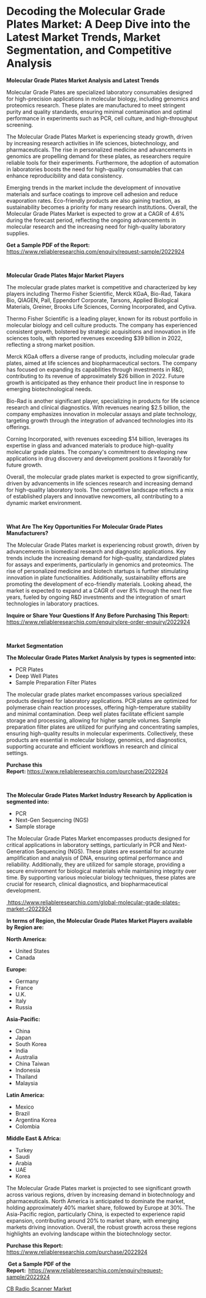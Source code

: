<p><h1>Decoding the Molecular Grade Plates Market: A Deep Dive into the Latest Market Trends, Market Segmentation, and Competitive Analysis</h1></p><p><strong>Molecular Grade Plates Market Analysis and Latest Trends</strong></p>
<p><p>Molecular Grade Plates are specialized laboratory consumables designed for high-precision applications in molecular biology, including genomics and proteomics research. These plates are manufactured to meet stringent purity and quality standards, ensuring minimal contamination and optimal performance in experiments such as PCR, cell culture, and high-throughput screening.</p><p>The Molecular Grade Plates Market is experiencing steady growth, driven by increasing research activities in life sciences, biotechnology, and pharmaceuticals. The rise in personalized medicine and advancements in genomics are propelling demand for these plates, as researchers require reliable tools for their experiments. Furthermore, the adoption of automation in laboratories boosts the need for high-quality consumables that can enhance reproducibility and data consistency.</p><p>Emerging trends in the market include the development of innovative materials and surface coatings to improve cell adhesion and reduce evaporation rates. Eco-friendly products are also gaining traction, as sustainability becomes a priority for many research institutions. Overall, the Molecular Grade Plates Market is expected to grow at a CAGR of 4.6% during the forecast period, reflecting the ongoing advancements in molecular research and the increasing need for high-quality laboratory supplies.</p></p>
<p><strong>Get a Sample PDF of the Report:&nbsp;</strong> <a href="https://www.reliableresearchiq.com/enquiry/request-sample/2022924?utm_campaign=2757&utm_medium=2&utm_source=Github&utm_content=ia&utm_term=29032025&utm_id=molecular-grade-plates">https://www.reliableresearchiq.com/enquiry/request-sample/2022924</a></p>
<p>&nbsp;</p>
<p><strong>Molecular Grade Plates Major Market Players</strong></p>
<p><p>The molecular grade plates market is competitive and characterized by key players including Thermo Fisher Scientific, Merck KGaA, Bio-Rad, Takara Bio, QIAGEN, Pall, Eppendorf Corporate, Tarsons, Applied Biological Materials, Greiner, Brooks Life Sciences, Corning Incorporated, and Cytiva.</p><p>Thermo Fisher Scientific is a leading player, known for its robust portfolio in molecular biology and cell culture products. The company has experienced consistent growth, bolstered by strategic acquisitions and innovation in life sciences tools, with reported revenues exceeding $39 billion in 2022, reflecting a strong market position.</p><p>Merck KGaA offers a diverse range of products, including molecular grade plates, aimed at life sciences and biopharmaceutical sectors. The company has focused on expanding its capabilities through investments in R&D, contributing to its revenue of approximately $26 billion in 2022. Future growth is anticipated as they enhance their product line in response to emerging biotechnological needs.</p><p>Bio-Rad is another significant player, specializing in products for life science research and clinical diagnostics. With revenues nearing $2.5 billion, the company emphasizes innovation in molecular assays and plate technology, targeting growth through the integration of advanced technologies into its offerings.</p><p>Corning Incorporated, with revenues exceeding $14 billion, leverages its expertise in glass and advanced materials to produce high-quality molecular grade plates. The company's commitment to developing new applications in drug discovery and development positions it favorably for future growth.</p><p>Overall, the molecular grade plates market is expected to grow significantly, driven by advancements in life sciences research and increasing demand for high-quality laboratory tools. The competitive landscape reflects a mix of established players and innovative newcomers, all contributing to a dynamic market environment.</p></p>
<p>&nbsp;</p>
<p><strong>What Are The Key Opportunities For Molecular Grade Plates Manufacturers?</strong></p>
<p><p>The Molecular Grade Plates market is experiencing robust growth, driven by advancements in biomedical research and diagnostic applications. Key trends include the increasing demand for high-quality, standardized plates for assays and experiments, particularly in genomics and proteomics. The rise of personalized medicine and biotech startups is further stimulating innovation in plate functionalities. Additionally, sustainability efforts are promoting the development of eco-friendly materials. Looking ahead, the market is expected to expand at a CAGR of over 8% through the next five years, fueled by ongoing R&D investments and the integration of smart technologies in laboratory practices.</p></p>
<p><strong>Inquire or Share Your Questions If Any Before Purchasing This Report:</strong> <a href="https://www.reliableresearchiq.com/enquiry/pre-order-enquiry/2022924?utm_campaign=2757&utm_medium=2&utm_source=Github&utm_content=ia&utm_term=29032025&utm_id=molecular-grade-plates">https://www.reliableresearchiq.com/enquiry/pre-order-enquiry/2022924</a></p>
<p>&nbsp;</p>
<p><strong>Market Segmentation</strong></p>
<p><strong>The Molecular Grade Plates Market Analysis by types is segmented into:</strong></p>
<p><ul><li>PCR Plates</li><li>Deep Well Plates</li><li>Sample Preparation Filter Plates</li></ul></p>
<p><p>The molecular grade plates market encompasses various specialized products designed for laboratory applications. PCR plates are optimized for polymerase chain reaction processes, offering high-temperature stability and minimal contamination. Deep well plates facilitate efficient sample storage and processing, allowing for higher sample volumes. Sample preparation filter plates are utilized for purifying and concentrating samples, ensuring high-quality results in molecular experiments. Collectively, these products are essential in molecular biology, genomics, and diagnostics, supporting accurate and efficient workflows in research and clinical settings.</p></p>
<p><strong>Purchase this Report:&nbsp;</strong><a href="https://www.reliableresearchiq.com/purchase/2022924?utm_campaign=2757&utm_medium=2&utm_source=Github&utm_content=ia&utm_term=29032025&utm_id=molecular-grade-plates">https://www.reliableresearchiq.com/purchase/2022924</a></p>
<p>&nbsp;</p>
<p><strong>The Molecular Grade Plates Market Industry Research by Application is segmented into:</strong></p>
<p><ul><li>PCR</li><li>Next-Gen Sequencing (NGS)</li><li>Sample storage</li></ul></p>
<p><p>The Molecular Grade Plates Market encompasses products designed for critical applications in laboratory settings, particularly in PCR and Next-Generation Sequencing (NGS). These plates are essential for accurate amplification and analysis of DNA, ensuring optimal performance and reliability. Additionally, they are utilized for sample storage, providing a secure environment for biological materials while maintaining integrity over time. By supporting various molecular biology techniques, these plates are crucial for research, clinical diagnostics, and biopharmaceutical development.</p></p>
<p><a href="https://www.reliableresearchiq.com/global-molecular-grade-plates-market-r2022924?utm_campaign=2757&utm_medium=2&utm_source=Github&utm_content=ia&utm_term=29032025&utm_id=molecular-grade-plates">&nbsp;https://www.reliableresearchiq.com/global-molecular-grade-plates-market-r2022924</a></p>
<p><strong>In terms of Region, the Molecular Grade Plates Market Players available by Region are:</strong></p>
<p>
    <p> <strong> North America: </strong>
        <ul>
            <li>United States</li>
            <li>Canada</li>
        </ul>
        </p> 
    <p> <strong> Europe: </strong>
        <ul>
            <li>Germany</li>
            <li>France</li>
            <li>U.K.</li>
            <li>Italy</li>
            <li>Russia</li>
        </ul>
        </p> 
    <p> <strong> Asia-Pacific: </strong>
        <ul>
            <li>China</li>
            <li>Japan</li>
            <li>South Korea</li>
            <li>India</li>
            <li>Australia</li>
            <li>China Taiwan</li>
            <li>Indonesia</li>
            <li>Thailand</li>
            <li>Malaysia</li>
        </ul>
        </p> 
    <p> <strong> Latin America: </strong>
        <ul>
            <li>Mexico</li>
            <li>Brazil</li>
            <li>Argentina Korea</li>
            <li>Colombia</li>
        </ul>
        </p> 
    <p> <strong> Middle East & Africa: </strong>
        <ul>
            <li>Turkey</li>
            <li>Saudi</li>
            <li>Arabia</li>
            <li>UAE</li>
            <li>Korea</li>
        </ul>
    </p>
    </p>
<p><p>The Molecular Grade Plates market is projected to see significant growth across various regions, driven by increasing demand in biotechnology and pharmaceuticals. North America is anticipated to dominate the market, holding approximately 40% market share, followed by Europe at 30%. The Asia-Pacific region, particularly China, is expected to experience rapid expansion, contributing around 20% to market share, with emerging markets driving innovation. Overall, the robust growth across these regions highlights an evolving landscape within the biotechnology sector.</p></p>
<p><strong>Purchase this Report: </strong><a href="https://www.reliableresearchiq.com/purchase/2022924?utm_campaign=2757&utm_medium=2&utm_source=Github&utm_content=ia&utm_term=29032025&utm_id=molecular-grade-plates">https://www.reliableresearchiq.com/purchase/2022924</a></p>
<p>&nbsp;<strong>Get a Sample PDF of the Report:&nbsp;&nbsp;</strong><a href="https://www.reliableresearchiq.com/enquiry/request-sample/2022924?utm_campaign=2757&utm_medium=2&utm_source=Github&utm_content=ia&utm_term=29032025&utm_id=molecular-grade-plates">https://www.reliableresearchiq.com/enquiry/request-sample/2022924</a></p>
<p><strong></strong></p>
<p><p><a href="https://github.com/xanaanenkaly/Market-Research-Report-List-1/blob/main/cb-radio-scanner-market.md?utm_campaign=2757&utm_medium=2&utm_source=Github&utm_content=ia&utm_term=29032025&utm_id=molecular-grade-plates">CB Radio Scanner Market</a></p></p>
